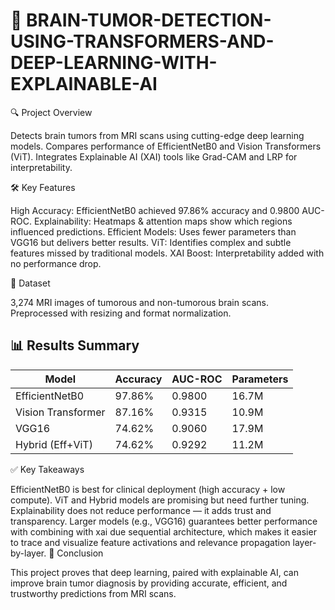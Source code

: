 # 🧠 BRAIN-TUMOR-DETECTION-USING-TRANSFORMERS-AND-DEEP-LEARNING-WITH-EXPLAINABLE-AI


🔍 Project Overview

Detects brain tumors from MRI scans using cutting-edge deep learning models.
Compares performance of EfficientNetB0 and Vision Transformers (ViT).
Integrates Explainable AI (XAI) tools like Grad-CAM and LRP for interpretability.

🛠️ Key Features

High Accuracy: EfficientNetB0 achieved 97.86% accuracy and 0.9800 AUC-ROC.
Explainability: Heatmaps & attention maps show which regions influenced predictions.
Efficient Models: Uses fewer parameters than VGG16 but delivers better results.
ViT: Identifies complex and subtle features missed by traditional models.
XAI Boost: Interpretability added with no performance drop.

🧪 Dataset

3,274 MRI images of tumorous and non-tumorous brain scans.
Preprocessed with resizing and format normalization.

## 📊 Results Summary

| Model               | Accuracy | AUC-ROC | Parameters |
|--------------------|----------|---------|------------|
| EfficientNetB0     | 97.86%   | 0.9800  | 16.7M      |
| Vision Transformer | 87.16%   | 0.9315  | 10.9M      |
| VGG16              | 74.62%   | 0.9060  | 17.9M      |
| Hybrid (Eff+ViT)   | 74.62%   | 0.9292  | 11.2M      |


✅ Key Takeaways

EfficientNetB0 is best for clinical deployment (high accuracy + low compute).
ViT and Hybrid models are promising but need further tuning.
Explainability does not reduce performance — it adds trust and transparency.
Larger models (e.g., VGG16) guarantees better performance with combining with xai due sequential architecture,
which makes it easier to trace and visualize feature activations and relevance propagation layer-by-layer.
🧠 Conclusion

This project proves that deep learning, paired with explainable AI, can improve brain tumor diagnosis by providing accurate, efficient, and trustworthy predictions from MRI scans.


